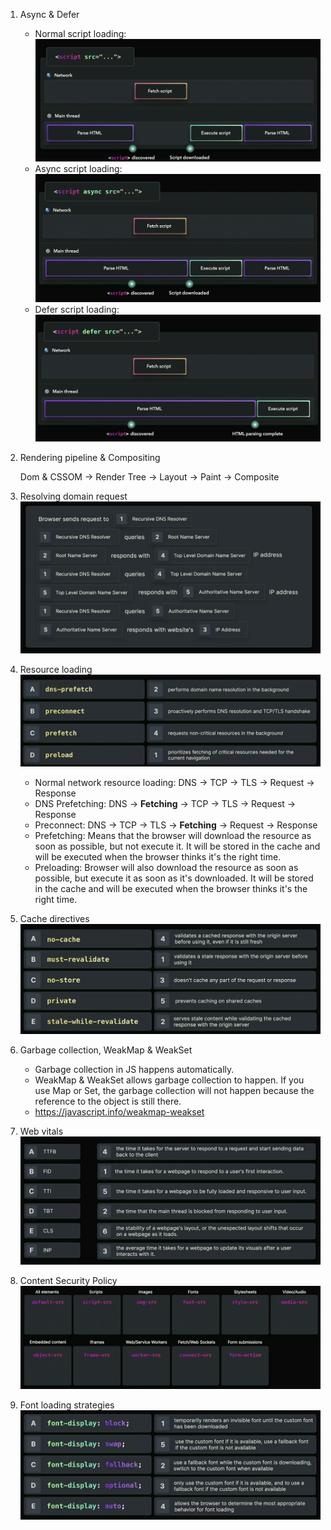1. Async & Defer

   - Normal script loading:
     ![Normal script loading](./images/normal_script.png)
   - Async script loading:
     ![Async script loading](./images/async_script.png)
   - Defer script loading:
     ![Defer script loading](./images/defer_script.png)

2. Rendering pipeline & Compositing

   Dom & CSSOM -> Render Tree -> Layout -> Paint -> Composite

4. Resolving domain request
   ![Resolving domain request](./images/domain_request.png)

5. Resource loading
   ![Resource loading](./images/resource.png)

   - Normal network resource loading:
     DNS -> TCP -> TLS -> Request -> Response
   - DNS Prefetching:
     DNS -> **Fetching** -> TCP -> TLS -> Request -> Response
   - Preconnect:
     DNS -> TCP -> TLS -> **Fetching** -> Request -> Response
   - Prefetching:
     Means that the browser will download the resource as soon as possible, but not execute it. It will be stored in the cache and will be executed when the browser thinks it's the right time.
   - Preloading:
     Browser will also download the resource as soon as possible, but execute it as soon as it's downloaded. It will be stored in the cache and will be executed when the browser thinks it's the right time.

6. Cache directives
   ![Cache directives](./images/cache.png)

7. Garbage collection, WeakMap & WeakSet

   - Garbage collection in JS happens automatically.
   - WeakMap & WeakSet allows garbage collection to happen. If you use Map or Set, the garbage collection will not happen because the reference to the object is still there.
   - https://javascript.info/weakmap-weakset

8. Web vitals
   ![Web vitals](./images/vitals.png)

9. Content Security Policy
   ![Content Security Policy](./images/csp.png)

10. Font loading strategies
   ![Font loading strategies](./images/font_loading.png)
